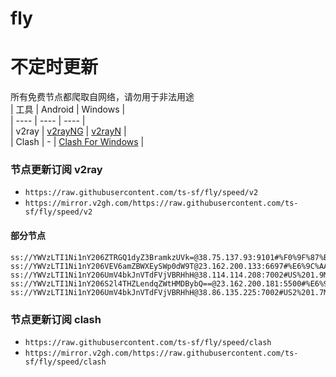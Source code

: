 # fly
# 不定时更新
所有免费节点都爬取自网络，请勿用于非法用途  
|  工具  | Android  | Windows  |  
|  ----  | ----   | ----  |  
| v2ray  | [v2rayNG](https://github.com/2dust/v2rayNG/releases) | [v2rayN](https://github.com/2dust/v2rayN/releases) |  
| Clash  | - | [Clash For Windows](https://github.com/2dust/clashN/releases) | 
  
### 节点更新订阅  v2ray
- `https://raw.githubusercontent.com/ts-sf/fly/speed/v2`  
- `https://mirror.v2gh.com/https://raw.githubusercontent.com/ts-sf/fly/speed/v2`  

#### 部分节点  
``` 
ss://YWVzLTI1Ni1nY206ZTRGQ1dyZ3BramkzUVk=@38.75.137.93:9101#%F0%9F%87%BA%F0%9F%87%B8US%E7%BE%8E%E5%9B%BD%20458.8KB%2Fs
ss://YWVzLTI1Ni1nY206VEV6amZBWXEySWp0dW9T@23.162.200.133:6697#%E6%9C%AA%E7%9F%A58%202.0MB%2Fs
ss://YWVzLTI1Ni1nY206UmV4bkJnVTdFVjVBRHhH@38.114.114.208:7002#US%201.9MB%2Fs
ss://YWVzLTI1Ni1nY206S2l4THZLendqZWtHMDBybQ==@23.162.200.181:5500#%E6%9C%AA%E7%9F%A511%201.9MB%2Fs
ss://YWVzLTI1Ni1nY206UmV4bkJnVTdFVjVBRHhH@38.86.135.225:7002#US2%201.7MB%2Fs
```
### 节点更新订阅  clash
- `https://raw.githubusercontent.com/ts-sf/fly/speed/clash`  
- `https://mirror.v2gh.com/https://raw.githubusercontent.com/ts-sf/fly/speed/clash`  


